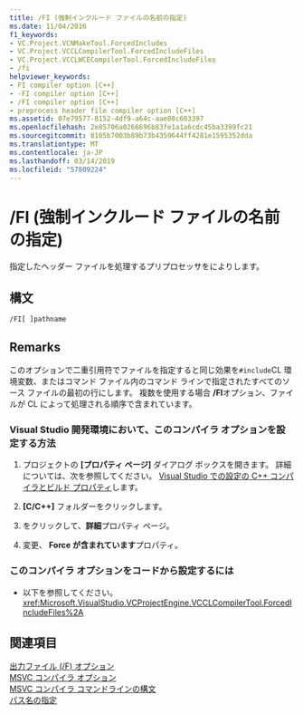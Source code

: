 ```yaml
---
title: /FI (強制インクルード ファイルの名前の指定)
ms.date: 11/04/2016
f1_keywords:
- VC.Project.VCNMakeTool.ForcedIncludes
- VC.Project.VCCLCompilerTool.ForcedIncludeFiles
- VC.Project.VCCLWCECompilerTool.ForcedIncludeFiles
- /fi
helpviewer_keywords:
- FI compiler option [C++]
- -FI compiler option [C++]
- /FI compiler option [C++]
- preprocess header file compiler option [C++]
ms.assetid: 07e79577-8152-4df9-a64c-aae08c603397
ms.openlocfilehash: 2e85706a0266696b83fe1a1a6cdc45ba3399fc21
ms.sourcegitcommit: 8105b7003b89b73b4359644ff4281e1595352dda
ms.translationtype: MT
ms.contentlocale: ja-JP
ms.lasthandoff: 03/14/2019
ms.locfileid: "57809224"
---
```

# <a name="fi-name-forced-include-file"></a>/FI (強制インクルード ファイルの名前の指定)

指定したヘッダー ファイルを処理するプリプロセッサをによりします。

## <a name="syntax"></a>構文

```
/FI[ ]pathname
```

## <a name="remarks"></a>Remarks

このオプションで二重引用符でファイルを指定すると同じ効果を`#include`CL 環境変数、またはコマンド ファイル内のコマンド ラインで指定されたすべてのソース ファイルの最初の行にします。 複数を使用する場合 **/FI**オプション、ファイルが CL によって処理される順序で含まれています。

### <a name="to-set-this-compiler-option-in-the-visual-studio-development-environment"></a>Visual Studio 開発環境において、このコンパイラ オプションを設定する方法

1. プロジェクトの **[プロパティ ページ]** ダイアログ ボックスを開きます。 詳細については、次を参照してください。 [Visual Studio での設定の C++ コンパイラとビルド プロパティ](../working-with-project-properties.md)します。

1. **[C/C++]** フォルダーをクリックします。

1. をクリックして、**詳細**プロパティ ページ。

1. 変更、 **Force が含まれています**プロパティ。

### <a name="to-set-this-compiler-option-programmatically"></a>このコンパイラ オプションをコードから設定するには

- 以下を参照してください。<xref:Microsoft.VisualStudio.VCProjectEngine.VCCLCompilerTool.ForcedIncludeFiles%2A>

## <a name="see-also"></a>関連項目

[出力ファイル (/F) オプション](output-file-f-options.md)<br/>
[MSVC コンパイラ オプション](compiler-options.md)<br/>
[MSVC コンパイラ コマンドラインの構文](compiler-command-line-syntax.md)<br/>
[パス名の指定](specifying-the-pathname.md)
